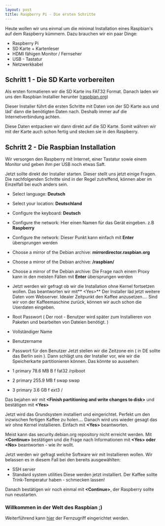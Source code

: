 ```yaml
---
layout: post
title: Raspberry Pi - Die ersten Schritte
---
```

Heute wollen wir uns einmal um die minimal Installation eines Raspbian's auf dem Raspberry kümmern. Dazu brauchen wir ein paar Dinge:

*   Raspberry Pi
*   SD Karte + Kartenleser
*   HDMI fähigen Monitor / Fernseher
*   USB - Tastatur
*   Netzwerkkabel

## Schritt 1 - Die SD Karte vorbereiten

Als ersten formatieren wir die SD Karte ins FAT32 Format. Danach laden wir uns den Raspbian Installier herunter ([raspbian.org](http://www.raspbian.org/RaspbianInstaller "Raspian.org"))

Dieser Installer führt die ersten Schritte mit Daten von der SD Karte aus und läd' dann die benötigten Daten nach. Deshalb immer auf die Internetverbindung achten.

Diese Daten entpacken wir dann direkt auf die SD Karte. Somit währen wir mit der Karte auch schon fertig und stecken sie in den Raspberry.

## Schritt 2 - Die Raspbian Installation

Wir versorgen den Raspberry mit Internet, einer Tastatur sowie einem Monitor und geben ihm per USB noch etwas Saft.

Jetzt sollte direkt der Installer starten. Dieser stellt uns jetzt einige Fragen. Die nachfolgenden Schritte sind in der Regel zutreffend, können aber im Einzelfall bei euch anders sein.

*   Select language: **Deutsch**
*   Select your location: **Deutschland**
*   Configure the keyboard: **Deutsch**
*   Configure the network: Hier einen Namen für das Gerät eingeben. z.B **Raspberry**
*   Configure the network: Dieser Punkt kann einfach mit **Enter** übersprungen werden
*   Choose a mirror of the Debian archive: **mirrordirector.raspbian.org**
*   Choose a mirror of the Debian archive: **/raspbian/**
*   Choose a mirror of the Debian archive: Die Frage nach einem Proxy kann in den meisten Fällen mit **Enter** übersprungen werden
*   Jetzt werden wir gefragt ob wir die Installation ohne Kernel fortsetzen wollen. Das beantworten wir mit** &lt;Yes&gt;**
Der Installer läd jetzt weitere Daten vom Webserver. Idealer Zeitpunkt den Kaffee anzusetzen.... Sind wir von der Kaffeemaschine zurück, können wir auch schon die Userdaten eingeben.

*   Root Passwort ( Der root - Benutzer wird später zum Installieren von Paketen und bearbeiten von Dateien benötigt. )
*   Vollständiger Name
*   Benutzername
*   Passwort für den Benutzer
Jetzt stellen wir die Zeitzone ein ( in DE sollte das Berlin sein ). Dann schlägt uns der Installer vor, wie wir die Speicherkarte partitionieren können. Das könnte so aussehen:

*   1 primary 78.6 MB B f fat32 /rpiboot
*   2 primary 255.9 MB f swap swap
*   3 primary 3.6 GB f ext3 /

Das bejahen wir mit **&lt;Finish partitioning and write changes to disk&gt;** und bestätigen mit **&lt;Yes&gt;**

Jetzt wird das Grundsystem installiert und eingerichtet. Perfekt um den inzwischen fertigen Kaffee zu holen.... Danach wird uns wieder gesagt das wir ohne Kernel installieren. Einfach mit **&lt;Yes&gt;** beantworten.

Meist kann das security.debian.org repository nicht erreicht werden. Mit **&lt;Continue&gt;** bestätigen und die Frage nach Informationen mit **&lt;Yes&gt; oder &lt;No&gt;** beantworten - wie ihr wollt.

Jetzt werden wir gefragt welche Software wir mit Installieren wollen. Wir belassen es in diesem Fall bei den bereits ausgewählten:

*   SSH server
*   Standard system utilities
Diese werden jetzt installiert. Der Kaffee sollte Trink-Temperatur haben - schmecken lassen!

Danach bestätigen wir noch einmal mit **&lt;Continue&gt;**, der Raspberry sollte nun neustarten.

### Willkommen in der Welt des Raspbian ;)

Weiterführend kann [hier](http://flipez.de/?p=69 "Raspberry Pi - Fernzugriff einrichten") der Fernzugriff eingerichtet werden.
